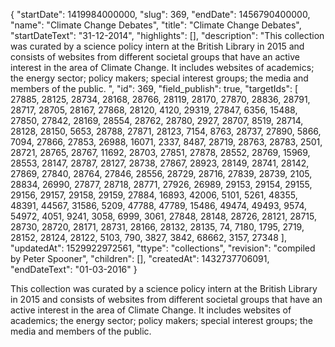 {
  "startDate": 1419984000000, 
  "slug": 369, 
  "endDate": 1456790400000, 
  "name": "Climate Change Debates", 
  "title": "Climate Change Debates", 
  "startDateText": "31-12-2014", 
  "highlights": [], 
  "description": "This collection was curated by a science policy intern at the British Library in 2015 and consists of websites from different societal groups that have an active interest in the area of Climate Change. It includes websites of academics; the energy sector; policy makers; special interest groups; the media and members of the public. ", 
  "id": 369, 
  "field_publish": true, 
  "targetIds": [
    27885, 
    28125, 
    28734, 
    28168, 
    28766, 
    28119, 
    28170, 
    27870, 
    28836, 
    28791, 
    28717, 
    28705, 
    28167, 
    27868, 
    28120, 
    4120, 
    29319, 
    27847, 
    6356, 
    15488, 
    27850, 
    27842, 
    28169, 
    28554, 
    28762, 
    28780, 
    2927, 
    28707, 
    8519, 
    28714, 
    28128, 
    28150, 
    5653, 
    28788, 
    27871, 
    28123, 
    7154, 
    8763, 
    28737, 
    27890, 
    5866, 
    7094, 
    27866, 
    27853, 
    26988, 
    16071, 
    2337, 
    8487, 
    28719, 
    28763, 
    28783, 
    2501, 
    28721, 
    28765, 
    28767, 
    11692, 
    28703, 
    27851, 
    27878, 
    28552, 
    28769, 
    15969, 
    28553, 
    28147, 
    28787, 
    28127, 
    28738, 
    27867, 
    28923, 
    28149, 
    28741, 
    28142, 
    27869, 
    27840, 
    28764, 
    27846, 
    28556, 
    28729, 
    28716, 
    27839, 
    28739, 
    2105, 
    28834, 
    26990, 
    27877, 
    28718, 
    28771, 
    27926, 
    26989, 
    29153, 
    29154, 
    29155, 
    29156, 
    29157, 
    29158, 
    29159, 
    27884, 
    16893, 
    42006, 
    5101, 
    5261, 
    48355, 
    48391, 
    44567, 
    31586, 
    5209, 
    47788, 
    47789, 
    15486, 
    49474, 
    49493, 
    9574, 
    54972, 
    4051, 
    9241, 
    3058, 
    6999, 
    3061, 
    27848, 
    28148, 
    28726, 
    28121, 
    28715, 
    28730, 
    28720, 
    28171, 
    28731, 
    28166, 
    28132, 
    28135, 
    74, 
    7180, 
    1795, 
    2719, 
    28152, 
    28124, 
    28122, 
    5103, 
    790, 
    3827, 
    3842, 
    68662, 
    3157, 
    27348
  ], 
  "updatedAt": 1529922972561, 
  "ttype": "collections", 
  "revision": "compiled by Peter Spooner", 
  "children": [], 
  "createdAt": 1432737706091, 
  "endDateText": "01-03-2016"
}

This collection was curated by a science policy intern at the British Library in 2015 and consists of websites from different societal groups that have an active interest in the area of Climate Change. It includes websites of academics; the energy sector; policy makers; special interest groups; the media and members of the public. 